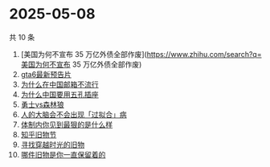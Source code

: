 # 2025-05-08

共 10 条

<!-- BEGIN -->
<!-- 最后更新时间 Thu May 08 2025 21:28:30 GMT+0800 (China Standard Time) -->

1. [美国为何不宣布 35
   万亿外债全部作废](https://www.zhihu.com/search?q=美国为何不宣布 35
   万亿外债全部作废)
1. [gta6最新预告片](https://www.zhihu.com/search?q=gta6最新预告片)
1. [为什么在中国邮箱不流行](https://www.zhihu.com/search?q=为什么在中国邮箱不流行)
1. [为什么中国要用五孔插座](https://www.zhihu.com/search?q=为什么中国要用五孔插座)
1. [勇士vs森林狼](https://www.zhihu.com/search?q=勇士vs森林狼)
1. [人的大脑会不会出现「过拟合」病](https://www.zhihu.com/search?q=人的大脑会不会出现「过拟合」病)
1. [体制内你见到最狠的是什么样](https://www.zhihu.com/search?q=体制内你见到最狠的是什么样)
1. [知乎旧物节](https://www.zhihu.com/search?q=知乎旧物节)
1. [寻找穿越时光的旧物](https://www.zhihu.com/search?q=寻找穿越时光的旧物)
1. [哪件旧物是你一直保留着的](https://www.zhihu.com/search?q=哪件旧物是你一直保留着的)

<!-- END -->
